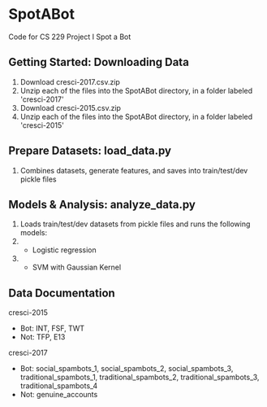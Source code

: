 # SpotABot
Code for CS 229 Project I Spot a Bot

## Getting Started: Downloading Data
1. Download cresci-2017.csv.zip
1. Unzip each of the files into the SpotABot directory, in a folder labeled 'cresci-2017'
1. Download cresci-2015.csv.zip
1. Unzip each of the files into the SpotABot directory, in a folder labeled 'cresci-2015'

## Prepare Datasets: load_data.py
1. Combines datasets, generate features, and saves into train/test/dev pickle files

## Models & Analysis: analyze_data.py
1. Loads train/test/dev datasets from pickle files and runs the following models:
1. * Logistic regression
1. * SVM with Gaussian Kernel

## Data Documentation
cresci-2015
* Bot: INT, FSF, TWT
* Not: TFP, E13

cresci-2017
* Bot: social_spambots_1, social_spambots_2, social_spambots_3, traditional_spambots_1, traditional_spambots_2, traditional_spambots_3, traditional_spambots_4
* Not: genuine_accounts
